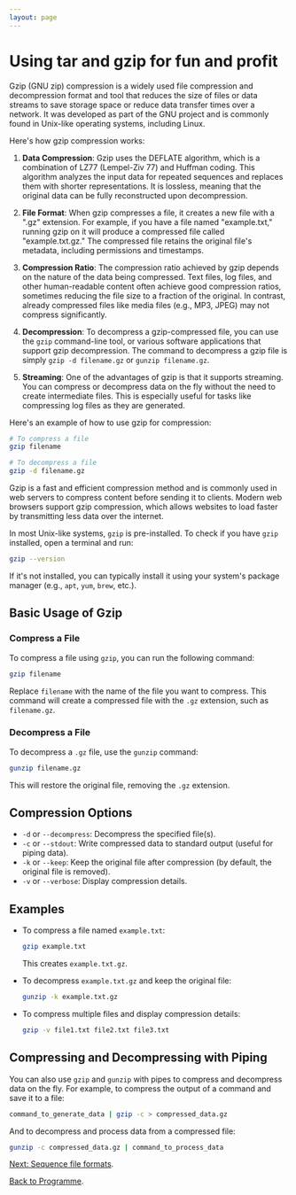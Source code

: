 ```yaml
---
layout: page
---
```


# Using tar and gzip for fun and profit

Gzip (GNU zip) compression is a widely used file compression and decompression format and tool that reduces the size of files or data streams to save storage space or reduce data transfer times over a network. It was developed as part of the GNU project and is commonly found in Unix-like operating systems, including Linux.

Here's how gzip compression works:

1. **Data Compression**: Gzip uses the DEFLATE algorithm, which is a combination of LZ77 (Lempel-Ziv 77) and Huffman coding. This algorithm analyzes the input data for repeated sequences and replaces them with shorter representations. It is lossless, meaning that the original data can be fully reconstructed upon decompression.

2. **File Format**: When gzip compresses a file, it creates a new file with a ".gz" extension. For example, if you have a file named "example.txt," running gzip on it will produce a compressed file called "example.txt.gz." The compressed file retains the original file's metadata, including permissions and timestamps.

3. **Compression Ratio**: The compression ratio achieved by gzip depends on the nature of the data being compressed. Text files, log files, and other human-readable content often achieve good compression ratios, sometimes reducing the file size to a fraction of the original. In contrast, already compressed files like media files (e.g., MP3, JPEG) may not compress significantly.

4. **Decompression**: To decompress a gzip-compressed file, you can use the `gzip` command-line tool, or various software applications that support gzip decompression. The command to decompress a gzip file is simply `gzip -d filename.gz` or `gunzip filename.gz`.

5. **Streaming**: One of the advantages of gzip is that it supports streaming. You can compress or decompress data on the fly without the need to create intermediate files. This is especially useful for tasks like compressing log files as they are generated.

Here's an example of how to use gzip for compression:

```bash
# To compress a file
gzip filename

# To decompress a file
gzip -d filename.gz
```

Gzip is a fast and efficient compression method and is commonly used in web servers to compress content before sending it to clients. Modern web browsers support gzip compression, which allows websites to load faster by transmitting less data over the internet.


In most Unix-like systems, `gzip` is pre-installed. To check if you have `gzip` installed, open a terminal and run:

```bash
gzip --version
```

If it's not installed, you can typically install it using your system's package manager (e.g., `apt`, `yum`, `brew`, etc.).

## Basic Usage of Gzip

### Compress a File

To compress a file using `gzip`, you can run the following command:

```bash
gzip filename
```

Replace `filename` with the name of the file you want to compress. This command will create a compressed file with the `.gz` extension, such as `filename.gz`.

### Decompress a File

To decompress a `.gz` file, use the `gunzip` command:

```bash
gunzip filename.gz
```

This will restore the original file, removing the `.gz` extension.

## Compression Options

- `-d` or `--decompress`: Decompress the specified file(s).
- `-c` or `--stdout`: Write compressed data to standard output (useful for piping data).
- `-k` or `--keep`: Keep the original file after compression (by default, the original file is removed).
- `-v` or `--verbose`: Display compression details.

## Examples

- To compress a file named `example.txt`:

  ```bash
  gzip example.txt
  ```

  This creates `example.txt.gz`.

- To decompress `example.txt.gz` and keep the original file:

  ```bash
  gunzip -k example.txt.gz
  ```

- To compress multiple files and display compression details:

  ```bash
  gzip -v file1.txt file2.txt file3.txt
  ```

## Compressing and Decompressing with Piping

You can also use `gzip` and `gunzip` with pipes to compress and decompress data on the fly. For example, to compress the output of a command and save it to a file:

```bash
command_to_generate_data | gzip -c > compressed_data.gz
```

And to decompress and process data from a compressed file:

```bash
gunzip -c compressed_data.gz | command_to_process_data
```

[Next: Sequence file formats]({{site.baseurl}}/modules/sequencing/sequence-data/).

[Back to Programme]({{site.baseurl}}/modules/sequencing/week-2-programme/).

